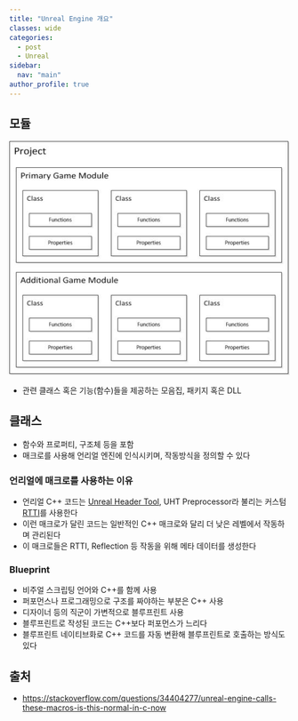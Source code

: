```yaml
---
title: "Unreal Engine 개요"
classes: wide
categories: 
  - post
  - Unreal
sidebar:
  nav: "main"
author_profile: true
---
```

  
## 모듈
![post_thumbnail](/assets/images/ProjectModuleClassOrg.webp)
* 관련 클래스 혹은 기능(함수)들을 제공하는 모음집, 패키지 혹은 DLL

## 클래스
* 함수와 프로퍼티, 구조체 등을 포함
* 매크로를 사용해 언리얼 엔진에 인식시키며, 작동방식을 정의할 수 있다

### 언리얼에 매크로를 사용하는 이유
* 언리얼 C++ 코드는 [Unreal Header Tool](https://www.unrealengine.com/ko/blog/unreal-property-system-reflection), UHT Preprocessor라 불리는 커스텀 [RTTI](https://jaykop.github.io/post/c++/rtti/)를 사용한다
* 이런 매크로가 달린 코드는 일반적인 C++ 매크로와 달리 더 낮은 레벨에서 작동하며 관리된다
* 이 매크로들은 RTTI, Reflection 등 작동을 위해 메타 데이터를 생성한다

### Blueprint
* 비주얼 스크립팅 언어와 C++를 함께 사용
* 퍼포먼스나 프로그래밍으로 구조를 짜야하는 부분은 C++ 사용
* 디자이너 등의 직군이 가변적으로 블루프린트 사용
* 블루프린트로 작성된 코드는 C++보다 퍼포먼스가 느리다
* 블루프린트 네이티브화로 C++ 코드를 자동 변환해 블루프린트로 호출하는 방식도 있다

## 출처
* <https://stackoverflow.com/questions/34404277/unreal-engine-calls-these-macros-is-this-normal-in-c-now>
